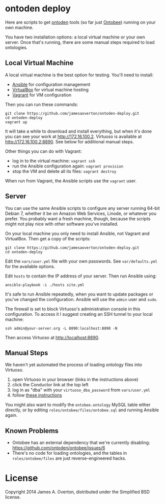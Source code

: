 # ontoden deploy

Here are scripts to get [ontoden](https://github.com/ontoden) tools (so far just [Ontobee](https://github.com/ontoden/ontobee)) running on your own machine.

You have two installation options: a local virtual machine or your own server. Once that's running, there are some manual steps required to load ontologies.


## Local Virtual Machine

A local virtual machine is the best option for testing. You'll need to install:

- [Ansible](http://www.ansible.com) for configuration management
- [VirtualBox](https://www.virtualbox.org) for virtual machine hosting
- [Vagrant](https://www.vagrantup.com) for VM configuration

Then you can run these commands:

    git clone https://github.com/jamesaoverton/ontoden-deploy.git
    cd ontoden-deploy
    vagrant up

It will take a while to download and install everything, but when it's done you can see your work at <http://172.16.100.2>. Virtuoso is available at <http://172.16.100.2:8890>. See below for additional manual steps.

Other things you can do with Vagrant:

- log in to the virtual machine: `vagrant ssh`
- run the Ansible configuration again: `vagrant provision`
- stop the VM and delete all its files: `vagrant destroy`

When run from Vagrant, the Ansible scripts use the `vagrant` user.


## Server

You can use the same Ansible scripts to configure any server running 64-bit Debian 7, whether it be on Amazon Web Services, Linode, or whatever you prefer. You probably want a fresh machine, though, because the scripts might not play nice with other software you've installed.

On your local machine you only need to install Ansible, not Vagrant and VirtualBox. Then get a copy of the scripts:

    git clone https://github.com/jamesaoverton/ontoden-deploy.git
    cd ontoden-deploy

Edit the `vars/user.yml` file with your own passwords. See `var/defaults.yml` for the available options.

Edit `hosts` to contain the IP address of your server. Then run Ansible using:

    ansible-playbook -i ./hosts site.yml

It's safe to run Ansible repeatedly, when you want to update packages or you've changed the configuration. Ansible will use the `admin` user and `sudo`.

The firewall is set to block Virtuoso's administration console in this configuration. To access it I suggest creating an SSH tunnel to your local machine:
    
    ssh admin@your-server.org -L 8890:localhost:8890 -N

Then access Virtuoso at <http://localhost:8890>.


## Manual Steps

We haven't yet automated the process of loading ontology files into Virtuoso.

1. open Virtuoso in your browser (links in the instructions above)
2. click the Conductor link at the top left
3. log in as "dba" with your `virtuoso_dba_password` from `vars/user.yml`
4. follow [these instructions](http://virtuoso.openlinksw.com/dataspace/doc/dav/wiki/Main/VirtTipsAndTricksGuideImportOntology)

You might also want to modify the `ontobee.ontology` MySQL table either directly, or by editing `roles/ontobee/files/ontobee.sql` and running Ansible again.


## Known Problems

- Ontobee has an external dependency that we're currently disabling: <https://github.com/ontoden/ontobee/issues/6>
- There's no code for loading ontologies, and the tables in `roles/ontobee/files` are just reverse-engineered hacks.


# License

Copyright 2014 James A. Overton, distributed under the Simplified BSD license.



